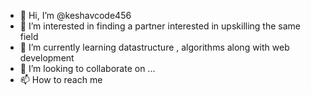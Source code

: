 - 👋 Hi, I’m @keshavcode456
- 👀 I’m interested in finding a partner interested in  upskilling the same field
- 🌱 I’m currently learning datastructure , algorithms along with web development
- 💞️ I’m looking to collaborate on ...
- 📫 How to reach me 

<!---
keshavcode456/keshavcode456 is a ✨ special ✨ repository because its `README.md` (this file) appears on your GitHub profile.
You can click the Preview link to take a look at your changes.
--->

